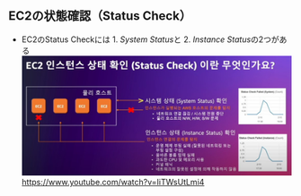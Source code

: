 ## EC2の状態確認（Status Check）
- EC2のStatus Checkには 1. *System Status*と 2. *Instance Status*の2つがある
![](./image/ec2_status_check.jpg)
https://www.youtube.com/watch?v=IiTWsUtLmi4
